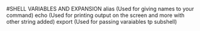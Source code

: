 #SHELL VARIABLES AND EXPANSION
alias (Used for giving names to your command)
echo (Used for printing output on the screen and more with other string added)
export (Used for passing varaiables tp subshell)

